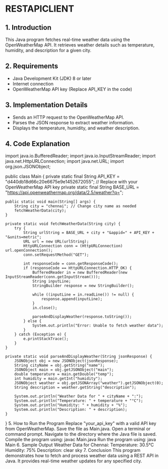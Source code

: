 # RESTAPICLIENT
## 1. Introduction
This Java program fetches real-time weather data using the OpenWeatherMap API. It retrieves weather details such as temperature, humidity, and description for a given city.

## 2. Requirements
- Java Development Kit (JDK) 8 or later
- Internet connection
- OpenWeatherMap API key (Replace API_KEY in the code)

## 3. Implementation Details
- Sends an HTTP request to the OpenWeatherMap API.
- Parses the JSON response to extract weather information.
- Displays the temperature, humidity, and weather description.

## 4. Code Explanation
import java.io.BufferedReader;
import java.io.InputStreamReader;
import java.net.HttpURLConnection;
import java.net.URL;
import org.json.JSONObject;

public class Main {
    private static final String API_KEY = "d440db18d66c20e6675e9e1452672055"; // Replace with your OpenWeatherMap API key
    private static final String BASE_URL = "https://api.openweathermap.org/data/2.5/weather?q=";

    public static void main(String[] args) {
        String city = "chennai"; // Change city name as needed
        fetchWeatherData(city);
    }

    private static void fetchWeatherData(String city) {
        try {
            String urlString = BASE_URL + city + "&appid=" + API_KEY + "&units=metric";
            URL url = new URL(urlString);
            HttpURLConnection conn = (HttpURLConnection) url.openConnection();
            conn.setRequestMethod("GET");

            int responseCode = conn.getResponseCode();
            if (responseCode == HttpURLConnection.HTTP_OK) {
                BufferedReader in = new BufferedReader(new InputStreamReader(conn.getInputStream()));
                String inputLine;
                StringBuilder response = new StringBuilder();

                while ((inputLine = in.readLine()) != null) {
                    response.append(inputLine);
                }
                in.close();

                parseAndDisplayWeather(response.toString());
            } else {
                System.out.println("Error: Unable to fetch weather data");
            }
        } catch (Exception e) {
            e.printStackTrace();
        }
    }

    private static void parseAndDisplayWeather(String jsonResponse) {
        JSONObject obj = new JSONObject(jsonResponse);
        String cityName = obj.getString("name");
        JSONObject main = obj.getJSONObject("main");
        double temperature = main.getDouble("temp");
        int humidity = main.getInt("humidity");
        JSONObject weather = obj.getJSONArray("weather").getJSONObject(0);
        String description = weather.getString("description");

        System.out.println("Weather Data for " + cityName + ":");
        System.out.println("Temperature: " + temperature + "°C");
        System.out.println("Humidity: " + humidity + "%");
        System.out.println("Description: " + description);
    }
}
5. How to Run the Program
Replace "your_api_key" with a valid API key from OpenWeatherMap.
Save the file as Main.java.
Open a terminal or command prompt.
Navigate to the directory where the Java file is saved.
Compile the program using:
javac Main.java
Run the program using:
java Main
6. Sample Output
Weather Data for Chennai:
Temperature: 30.5°C
Humidity: 75%
Description: clear sky
7. Conclusion
This program demonstrates how to fetch and process weather data using a REST API in Java. It provides real-time weather updates for any specified city.
